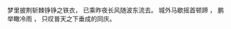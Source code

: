 

<!--
**leonda/leonda** is a ✨ _special_ ✨ repository because its `README.md` (this file) appears on your GitHub profile.

Here are some ideas to get you started:

- 🔭 I’m currently working on ...
- 🌱 I’m currently learning ...
- 👯 I’m looking to collaborate on ...
- 🤔 I’m looking for help with ...
- 💬 Ask me about ...
- 📫 How to reach me: ...
- 😄 Pronouns: ...
- ⚡ Fun fact: ...
-->
梦里披荆斩棘铮铮之铁衣，
已乘昨夜长风随波东流去。
城外马歇摇首顿蹄 ，
鹏举瞰冷雨 ，
只叹普天之下垂成的同庆。
